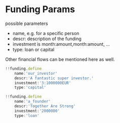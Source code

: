 # Funding Params

possible parameters

- name, e.g. for a specific person
- descr: description of the funding
- investment is month:amount,month:amount, ...
- type: loan or capital

Other financial flows can be mentioned here as well.


```js
!!funding.define
    name:'our_investor'
    descr:'A fantastic super investor.'  
    investment:'3:1000000EUR'
    type:'capital'

!!funding.define
    name:'a_founder'
    descr:'Together Are Strong'  
    investment:'2000000'
    type:'loan'



```

